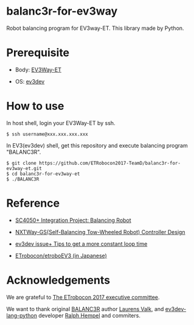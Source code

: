 # balanc3r-for-ev3way

Robot balancing program for EV3way-ET. This library made by Python.



# Prerequisite

- Body: [EV3Way-ET](https://github.com/ETrobocon/etroboEV3/wiki)

- OS: [ev3dev](http://www.ev3dev.org/)



# How to use

In host shell,  login your EV3Way-ET by ssh.

```shell
$ ssh username@xxx.xxx.xxx.xxx
```



In EV3(ev3dev) shell, get this repository and execute balancing program "BALANC3R".

```shell
$ git clone https://github.com/ETRobocon2017-TeamD/balanc3r-for-ev3way-et.git
$ cd balanc3r-for-ev3way-et
$ ./BALANC3R
```



# Reference 

- [SC4050+ Integration Project: Balancing Robot](http://laurensvalk.com/files/Bos_Valk_SC4050_Balancing_Robot.pdf)

- [NXTWay-GS(Self-Balancing Tow-Wheeled Robot) Controller Design](http://jp.mathworks.com/matlabcentral/fileexchange/19147-nxtway-gs--self-balancing-two-wheeled-robot--controller-design)

- [ev3dev issue+ Tips to get a more constant loop time](https://github.com/ev3dev/ev3dev/issues/324)

- [ETrobocon/etroboEV3 (in Japanese)](https://github.com/ETrobocon/etroboEV3)



# Acknowledgements

We are grateful to [The ETrobocon 2017 executive committee](http://www.etrobo.jp/).

We want to thank original [BALANC3R](http://robotsquare.com/2014/06/23/tutorial-building-balanc3r/) author [Laurens Valk](http://laurensvalk.com/), and [ev3dev-lang-python](https://github.com/rhempel/ev3dev-lang-python) developer [Ralph Hempel](https://github.com/rhempel) and commiters.


